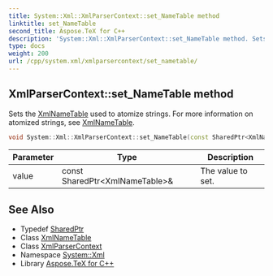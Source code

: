 ```yaml
---
title: System::Xml::XmlParserContext::set_NameTable method
linktitle: set_NameTable
second_title: Aspose.TeX for C++
description: 'System::Xml::XmlParserContext::set_NameTable method. Sets the XmlNameTable used to atomize strings. For more information on atomized strings, see XmlNameTable in C++.'
type: docs
weight: 200
url: /cpp/system.xml/xmlparsercontext/set_nametable/
---
```

## XmlParserContext::set_NameTable method


Sets the [XmlNameTable](../../xmlnametable/) used to atomize strings. For more information on atomized strings, see [XmlNameTable](../../xmlnametable/).

```cpp
void System::Xml::XmlParserContext::set_NameTable(const SharedPtr<XmlNameTable> &value)
```


| Parameter | Type | Description |
| --- | --- | --- |
| value | const SharedPtr\<XmlNameTable\>\& | The value to set. |

## See Also

* Typedef [SharedPtr](../../../system/sharedptr/)
* Class [XmlNameTable](../../xmlnametable/)
* Class [XmlParserContext](../)
* Namespace [System::Xml](../../)
* Library [Aspose.TeX for C++](../../../)
